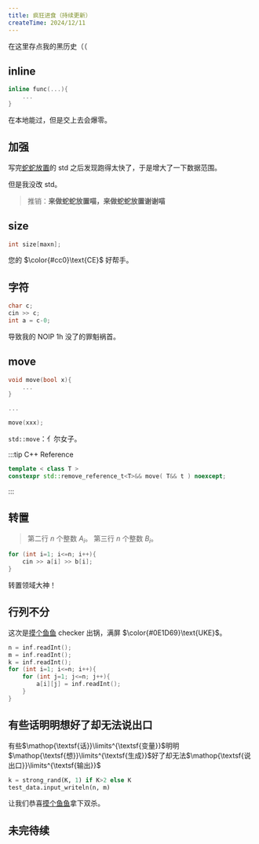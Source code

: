 ```yaml
---
title: 疯狂进食（持续更新）
createTime: 2024/12/11
---
```


在这里存点我的黑历史（（

## inline

```cpp
inline func(...){
    ...
}
```

在本地能过，但是交上去会爆零。

## 加强

写完[蛇蛇放置](https://www.luogu.com.cn/problem/U511581)的 std 之后发现跑得太快了，于是增大了一下数据范围。

但是我没改 std。

> 推销：**来做蛇蛇放置喵，来做蛇蛇放置谢谢喵**

## size

```cpp
int size[maxn];
```

您的 $\color{#cc0}\text{CE}$ 好帮手。

## 字符

```cpp
char c;
cin >> c;
int a = c-0;
```

导致我的 NOIP 1h 没了的罪魁祸首。

## move

```cpp
void move(bool x){
    ...
}

...

move(xxx);
```

`std::move`：亻尔女子。

:::tip C++ Reference

```cpp
template < class T >
constexpr std::remove_reference_t<T>&& move( T&& t ) noexcept;
```

:::

## 转置

> 第二行 $n$ 个整数 $A_i$。
> 第三行 $n$ 个整数 $B_i$。

```cpp
for (int i=1; i<=n; i++){
    cin >> a[i] >> b[i];
}
```

转置领域大神！

## 行列不分

这次是[摸个鱼鱼](https://www.luogu.com.cn/problem/U514748) checker 出锅，满屏 $\color{#0E1D69}\text{UKE}$。

```cpp
n = inf.readInt();
m = inf.readInt();
k = inf.readInt();
for (int i=1; i<=n; i++){
    for (int j=1; j<=n; j++){
        a[i][j] = inf.readInt();
    }
}
```

## 有些话明明想好了却无法说出口

有些$\mathop{\textsf{话}}\limits^{\textsf{变量}}$明明$\mathop{\textsf{想}}\limits^{\textsf{生成}}$好了却无法$\mathop{\textsf{说出口}}\limits^{\textsf{输出}}$ 

```python
k = strong_rand(K, 1) if K>2 else K
test_data.input_writeln(n, m)
```

让我们恭喜[摸个鱼鱼](https://www.luogu.com.cn/problem/U514748)拿下双杀。

## 未完待续
